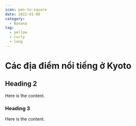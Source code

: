 ```yaml
---
icon: pen-to-square
date: 2022-01-08
category:
  - Banana
tag:
  - yellow
  - curly
  - long
---
```


#  Các địa điểm nổi tiếng ở Kyoto

## Heading 2

Here is the content.

### Heading 3

Here is the content.
